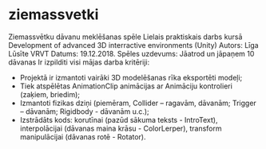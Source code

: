 # ziemassvetki
Ziemassvētku dāvanu meklēšanas spēle
Lielais praktiskais darbs kursā Development of advanced 3D interractive environments (Unity)
Autors: Līga Lūsīte VRVT
Datums: 19.12.2018.
Spēles uzdevums: Jāatrod un jāpaņem 10 dāvanas 
Ir izpilditi visi mājas darba kritēriji: 
- Projektā ir izmantoti vairāki 3D modelēšanas rīka eksportēti modeļi;
- Tiek atspēlētas AnimationClip animācijas ar Animāciju kontrolieri (zaķiem, briedim);
- Izmantoti fizikas dziņi (piemēram, Collider – ragavām, dāvanām; Trigger – dāvanām; Rigidbody - dāvanām u.c.);
- Izstrādāts kods: korutīnai (pazūd sākuma teksts - IntroText), interpolācijai (dāvanas maina krāsu - ColorLerper), transform manipulācijai (dāvanas rotē - Rotator).
